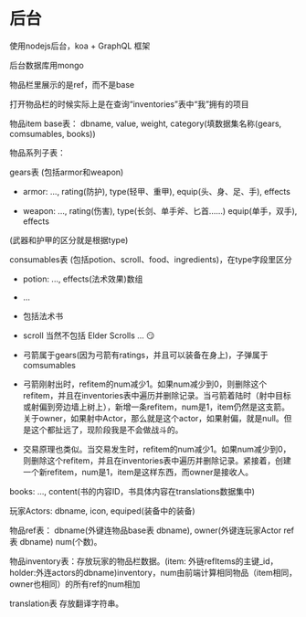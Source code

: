 # 后台

使用nodejs后台，koa + GraphQL 框架

后台数据库用mongo

物品栏里展示的是ref，而不是base

打开物品栏的时候实际上是在查询“inventories”表中“我”拥有的项目



物品item base表： dbname, value, weight, category(填数据集名称(gears, comsumables, books))

物品系列子表：

gears表 (包括armor和weapon)

- armor: ..., rating(防护), type(轻甲、重甲), equip(头、身、足、手), effects

- weapon: ..., rating(伤害), type(长剑、单手斧、匕首……) equip(单手，双手), effects

(武器和护甲的区分就是根据type)

consumables表 (包括potion、scroll、food、ingredients)，在type字段里区分

- potion: ..., effects(法术效果)数组

- ...

- 包括法术书

- scroll 当然不包括 Elder Scrolls ... 😏

- 弓箭属于gears(因为弓箭有ratings，并且可以装备在身上)，子弹属于comsumables

- 弓箭刚射出时，refitem的num减少1。如果num减少到0，则删除这个refitem，并且在inventories表中遍历并删除记录。当弓箭着陆时（射中目标或射偏到旁边墙上树上），新增一条refitem，num是1，item仍然是这支箭。关于owner，如果射中Actor，那么就是这个actor，如果射偏，就是null。但是这个都扯远了，现阶段我是不会做战斗的。

- 交易原理也类似。当交易发生时，refitem的num减少1。如果num减少到0，则删除这个refitem，并且在inventories表中遍历并删除记录。紧接着，创建一个新refitem，num是1，item是这样东西，而owner是接收人。

books: ..., content(书的内容ID，书具体内容在translations数据集中)

玩家Actors: dbname, icon, equiped(装备中的装备)

物品ref表： dbname(外键连物品base表 dbname), owner(外键连玩家Actor ref表 dbname)
num(个数)。

物品inventory表：存放玩家的物品栏数据。(item: 外链refItems的主键_id，holder:外连actors的dbname)inventory，num由前端计算相同物品（item相同，owner也相同）的所有ref的num相加

translation表 存放翻译字符串。

